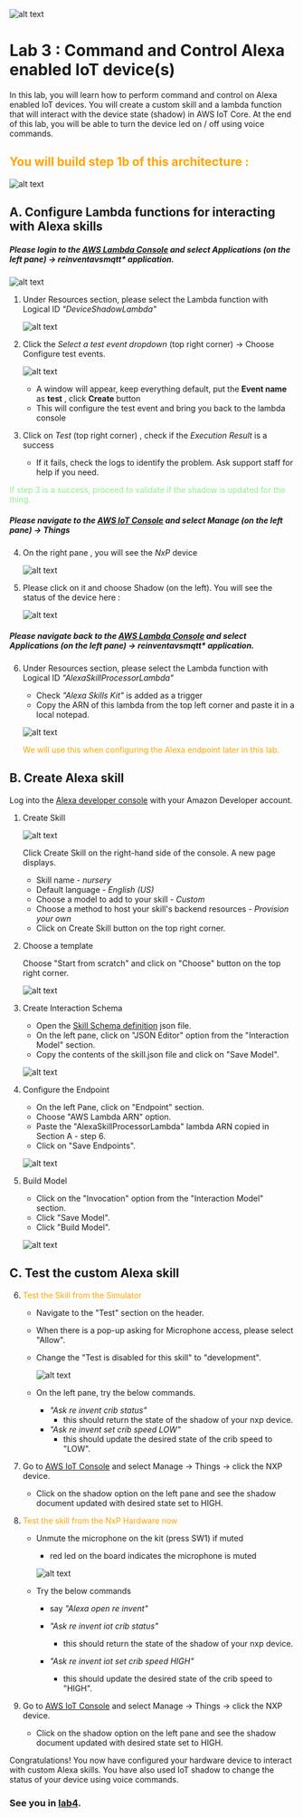 ![alt text](../images/aws_logo.png)

# Lab 3 : Command and Control Alexa enabled IoT device(s)

In this lab, you will learn how to perform command and control on Alexa enabled IoT devices. You will create a custom  skill and a lambda function that will interact with the device state (shadow) in AWS IoT Core. At the end of this lab, you will be able to turn the device led on / off using voice commands. 

## <span style="color:orange"> You will build step 1b of this architecture : </span>
![alt text](../images/arch-1b.png)

## A. Configure Lambda functions for interacting with Alexa skills

##### Please login to the [AWS Lambda Console](https://console.aws.amazon.com/lambda/) and select *Applications* (on the left pane) -> reinventavsmqtt* application. ###

![alt text](../images/lambdahome.png)

1.  Under Resources section, please select the Lambda function with Logical ID   *"DeviceShadowLambda"* 

    ![alt text](../images/shadow.png)

2. Click the *Select a test event dropdown* (top right corner) -> Choose Configure test events. 

    ![alt text](../images/lambdatest.png)

    -   A window will appear, keep everything default, put the **Event name** as **test** , click **Create** button
    -  This will configure the test event and bring you back to the lambda console 

3. Click on *Test* (top right corner) , check if the *Execution Result* is a success 
    - If it fails, check the logs to identify the problem. Ask support staff for help if you need. 

<span style="color:lightgreen">If step 3 is a success, proceed to validate if the shadow is updated for the thing.</span>

##### Please navigate to the [AWS IoT Console](https://console.aws.amazon.com/iot/) and select *Manage* (on the left pane) -> *Things* ### 

4. On the right pane , you will see the  *NxP* device 

    ![alt text](../images/nxp.png) 

5. Please click on it and choose Shadow (on the left). You will see the status of the device here :

    ![alt text](../images/nxpshadow.png) 

##### Please navigate back to the [AWS Lambda Console](https://console.aws.amazon.com/lambda/) and select *Applications* (on the left pane) -> reinventavsmqtt* application. ###

6. Under Resources section, please select the Lambda function with Logical ID *"AlexaSkillProcessorLambda"* 
    - Check *"Alexa Skills Kit"* is added as a trigger
    - Copy the ARN of this lambda from the top left corner and paste it in a local notepad. 

    ![alt text](../images/lambdaarn.png) 

    <span style="color:orange">We will use this when configuring the Alexa endpoint later in this lab. </span>

## B. Create Alexa skill   

Log into the [Alexa developer console](https://developer.amazon.com/alexa/console/ask?) with your Amazon Developer account. 

1. Create Skill

    ![alt text](../images/buildingaskill.png)

    Click Create Skill on the right-hand side of the console. A new page displays.

    - Skill name - *nursery*
    - Default language - *English (US)*
    - Choose a model to add to your skill -  *Custom*
    - Choose a method to host your skill's backend resources -  *Provision your own*
    - Click on Create Skill button on the top right corner.

2. Choose a template
   
    Choose "Start from scratch" and click on "Choose" button on the top right corner.

     ![alt text](../images/template.png)

3. Create Interaction Schema

    - Open the [Skill Schema definition](../templates/skills.json) json file.
    - On the left pane, click on "JSON Editor" option from the "Interaction Model" section.
    - Copy the contents of the skill.json file and click on "Save Model".

     ![alt text](../images/json.png)

4. Configure the Endpoint

    - On the left Pane, click on "Endpoint" section.
    - Choose "AWS Lambda ARN" option.
    - Paste the "AlexaSkillProcessorLambda" lambda ARN copied in Section A - step 6.
    - Click on "Save Endpoints".

     ![alt text](../images/endpoint.png)

5. Build Model

    - Click on the "Invocation" option from the "Interaction Model" section.
    - Click "Save Model".
    - Click "Build Model".
    
    ![alt text](../images/build.png)

## C. Test the custom Alexa skill  

6. <span style="color:orange">Test the Skill from the Simulator</span>

   - Navigate to the "Test" section on the header.
   
   - When there is a pop-up asking for Microphone access, please select "Allow".
   
   - Change the "Test is disabled for this skill" to "development".

       ![alt text](../images/test.png)
   
   - On the left pane, try the below commands.
        - *"Ask re invent crib status"*
            - this should return the state of the shadow of your nxp device.
        - *"Ask re invent set crib speed LOW"*
            - this should update the desired state of the crib speed to "LOW".

7. Go to [AWS IoT Console](https://console.aws.amazon.com/iot/) and select Manage -> Things -> click the NXP device. 
        
    -  Click on the shadow option on the left pane and see the shadow document updated with desired state set to HIGH.


8. <span style="color:orange">Test the skill from the NxP Hardware now</span>

    - Unmute the microphone on the kit (press SW1) if muted
        - red led on the board indicates the microphone is muted
    
        ![alt text](../images/mute.png)
    
    - Try the below commands  

        - say *"Alexa open re invent"*

        - *"Ask re invent iot crib status"*
            - this should return the state of the shadow of your nxp device.

        - *"Ask re invent iot set crib speed HIGH"*
            - this should update the desired state of the crib speed to "HIGH".

9. Go to [AWS IoT Console](https://console.aws.amazon.com/iot/) and select Manage -> Things -> click the NXP device. 
    -   Click on the shadow option on the left pane and see the shadow document updated with desired state set to HIGH.


Congratulations! You now have configured your hardware device to interact with custom Alexa skills. You have also used IoT shadow to change the status of your device using voice commands. 

### See you in [lab4](./lab4.md). 

